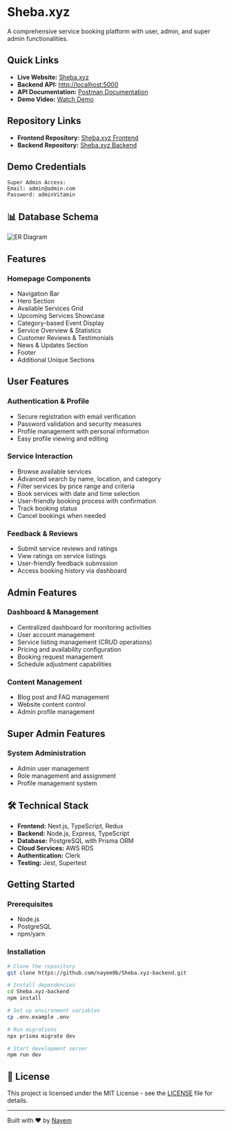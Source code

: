 # Sheba.xyz

A comprehensive service booking platform with user, admin, and super admin functionalities.

##  Quick Links

- **Live Website:** [Sheba.xyz](https://shebaxyz-gt23ec1s0-nayem9b.vercel.app/)
- **Backend API:** [http://localhost:5000](http://localhost:5000)
- **API Documentation:** [Postman Documentation](https://documenter.getpostman.com/view/24754089/2s9YRB1X3f)
- **Demo Video:** [Watch Demo](https://cutt.ly/KwQ5FonA)

##  Repository Links

- **Frontend Repository:** [Sheba.xyz Frontend](https://github.com/nayem9b/Sheba.xyz-frontend)
- **Backend Repository:** [Sheba.xyz Backend](https://github.com/nayem9b/Sheba.xyz-backend)

##  Demo Credentials

```
Super Admin Access:
Email: admin@admin.com
Password: adminVitamin
```

## 📊 Database Schema

![ER Diagram](https://i.ibb.co/bQbtt7d/ER-Diagram.png)

##  Features

### Homepage Components
- Navigation Bar
- Hero Section
- Available Services Grid
- Upcoming Services Showcase
- Category-based Event Display
- Service Overview & Statistics
- Customer Reviews & Testimonials
- News & Updates Section
- Footer
- Additional Unique Sections

##  User Features

### Authentication & Profile
- Secure registration with email verification
- Password validation and security measures
- Profile management with personal information
- Easy profile viewing and editing

### Service Interaction
- Browse available services
- Advanced search by name, location, and category
- Filter services by price range and criteria
- Book services with date and time selection
- User-friendly booking process with confirmation
- Track booking status
- Cancel bookings when needed

### Feedback & Reviews
- Submit service reviews and ratings
- View ratings on service listings
- User-friendly feedback submission
- Access booking history via dashboard

##  Admin Features

### Dashboard & Management
- Centralized dashboard for monitoring activities
- User account management
- Service listing management (CRUD operations)
- Pricing and availability configuration
- Booking request management
- Schedule adjustment capabilities

### Content Management
- Blog post and FAQ management
- Website content control
- Admin profile management

##  Super Admin Features

### System Administration
- Admin user management
- Role management and assignment
- Profile management system

## 🛠️ Technical Stack

- **Frontend:** Next.js, TypeScript, Redux
- **Backend:** Node.js, Express, TypeScript
- **Database:** PostgreSQL with Prisma ORM
- **Cloud Services:** AWS RDS
- **Authentication:** Clerk
- **Testing:** Jest, Supertest

##  Getting Started

### Prerequisites
- Node.js
- PostgreSQL
- npm/yarn

### Installation
```bash
# Clone the repository
git clone https://github.com/nayem9b/Sheba.xyz-backend.git

# Install dependencies
cd Sheba.xyz-backend
npm install

# Set up environment variables
cp .env.example .env

# Run migrations
npx prisma migrate dev

# Start development server
npm run dev
```

## 📝 License

This project is licensed under the MIT License - see the [LICENSE](LICENSE) file for details.

---
Built with ❤️ by [Nayem](https://github.com/nayem9b)
